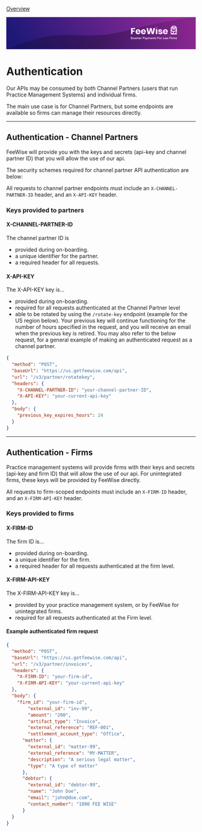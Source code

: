 [Overview](./README.md)

![plot](./images/linkedin.png)

# Authentication
Our APIs may be consumed by both Channel Partners (users that run Practice Management Systems) and individual firms.

The main use case is for Channel Partners, but some endpoints are available so firms can manage their resources directly.

---

## Authentication - Channel Partners
FeeWise will provide you with the keys and secrets (api-key and channel partner ID) that you will allow the use of our api.

The security schemes required for channel partner API authentication are below:

All requests to channel partner endpoints must include an `X-CHANNEL-PARTNER-ID` header, and an `X-API-KEY` header.

### Keys provided to partners

#### X-CHANNEL-PARTNER-ID
The channel partner ID is

* provided during on-boarding.
* a unique identifier for the partner.
* a required header for all requests.


#### X-API-KEY
The X-API-KEY key is...

* provided during on-boarding.
* required for all requests authenticated at the Channel Partner level
* able to be rotated by using the `/rotate-key` endpoint (example for the US region below). Your previous key will continue functioning for the number of hours specified in the request, and you will receive an email when the previous key is retired. You may also refer to the below request, for a general example of making an authenticated request as a channel partner.

```json http
{
  "method": "POST",
  "baseUrl": "https://us.getfeewise.com/api",
  "url": "/v3/partner/rotatekey",
  "headers": {
    "X-CHANNEL-PARTNER-ID": "your-channel-partner-ID",
    "X-API-KEY": "your-current-api-key"
  },
  "body": {
    "previous_key_expires_hours": 24
  }
}
```

---

## Authentication - Firms
Practice management systems will provide firms with their keys and secrets (api-key and firm ID) that will allow the use of our api. For unintegrated firms, these keys will be provided by FeeWise directly.

All requests to firm-scoped endpoints must include an `X-FIRM-ID` header, and an `X-FIRM-API-KEY` header.

### Keys provided to firms

#### X-FIRM-ID
The firm ID is...

* provided during on-boarding.
* a unique identifier for the firm.
* a required header for all requests authenticated at the firm level.

#### X-FIRM-API-KEY
The X-FIRM-API-KEY key is...

* provided by your practice management system, or by FeeWise for unintegrated firms.
* required for all requests authenticated at the Firm level.

#### Example authenticated firm request

```json http
{
  "method": "POST",
  "baseUrl": "https://us.getfeewise.com/api",
  "url": "/v3/partner/invoices",
  "headers": {
    "X-FIRM-ID": "your-firm-id",
    "X-FIRM-API-KEY": "your-current-api-key"
  },
  "body": {
    "firm_id": "your-firm-id",
        "external_id": "inv-99",
        "amount": "200",
        "artifact_type": "Invoice",
        "external_reference": "REF-001",
        "settlement_account_type": "Office",
      "matter": {
        "external_id": "matter-99",
        "external_reference": "MY-MATTER",
        "description": "A serious legal matter",
        "type": "A type of matter"
      },
      "debtor": {
        "external_id": "debtor-99",
        "name": "John Doe",
        "email": "john@doe.com",
        "contact_number": "1800 FEE WISE"
      }
  }
}
```
